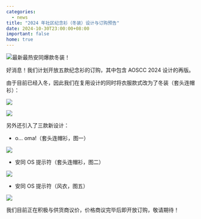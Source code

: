 ```yaml
---
categories:
  - news
title: "2024 年社区纪念衫（冬装）设计与订购预告"
date: 2024-10-30T23:00:00+08:00
important: false
home: true
---
```

![最新最热安同爆款冬装！](/assets/news/merch-poster-coffee-break.jpg)

好消息！我们计划开放五款纪念衫的订购，其中包含 AOSCC 2024 设计的再版。

由于目前已经入冬，因此我们在复用设计的同时将衣服款式改为了冬装（套头连帽衫）：

![](/assets/news/fine-together-sample.png)

![](/assets/news/ring-gfx-timeout-sample.png)

另外还引入了三款新设计：

- o... oma!（套头连帽衫，图一）

![](/assets/news/o-oma-sample.png)

- 安同 OS 提示符（套头连帽衫，图二）

![](/assets/news/aosc-prompt-hoodie-sample.png)

- 安同 OS 提示符（风衣，图五）

![](/assets/news/aosc-prompt-sample.png)

我们目前正在积极与供货商议价，价格商议完毕后即开放订购，敬请期待！
